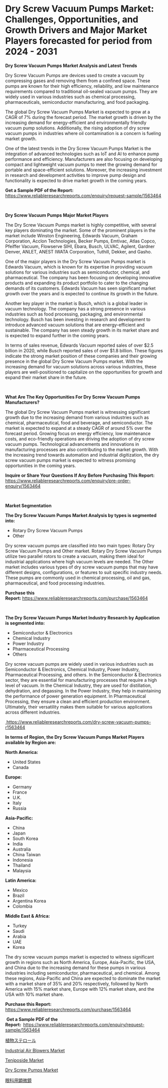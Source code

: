 <p><h1>Dry Screw Vacuum Pumps Market: Challenges, Opportunities, and Growth Drivers and Major Market Players forecasted for period from 2024 - 2031</h1></p><p><strong>Dry Screw Vacuum Pumps Market Analysis and Latest Trends</strong></p>
<p><p>Dry Screw Vacuum Pumps are devices used to create a vacuum by compressing gases and removing them from a confined space. These pumps are known for their high efficiency, reliability, and low maintenance requirements compared to traditional oil-sealed vacuum pumps. They are widely used in various industries such as chemical processing, pharmaceuticals, semiconductor manufacturing, and food packaging.</p><p>The global Dry Screw Vacuum Pumps Market is expected to grow at a CAGR of 7% during the forecast period. The market growth is driven by the increasing demand for energy-efficient and environmentally friendly vacuum pump solutions. Additionally, the rising adoption of dry screw vacuum pumps in industries where oil contamination is a concern is fueling market growth.</p><p>One of the latest trends in the Dry Screw Vacuum Pumps Market is the integration of advanced technologies such as IoT and AI to enhance pump performance and efficiency. Manufacturers are also focusing on developing compact and lightweight vacuum pumps to meet the growing demand for portable and space-efficient solutions. Moreover, the increasing investment in research and development activities to improve pump design and functionality is expected to drive market growth in the coming years.</p></p>
<p><strong>Get a Sample PDF of the Report:&nbsp;</strong> <a href="https://www.reliableresearchreports.com/enquiry/request-sample/1563464">https://www.reliableresearchreports.com/enquiry/request-sample/1563464</a></p>
<p>&nbsp;</p>
<p><strong>Dry Screw Vacuum Pumps Major Market Players</strong></p>
<p><p>The Dry Screw Vacuum Pumps market is highly competitive, with several key players dominating the market. Some of the prominent players in the market include Winston Engineering, Edwards Vacuum, Graham Corporation, Acclon Technologies, Becker Pumps, Emtivac, Atlas Copco, Pfeiffer Vacuum, Flowserve SIHI, Ebara, Busch, ULVAC, Agilent, Gardner Denver, ANLET, ANEST IWATA Corporation, Tuthill, Dekker, and Gasho.</p><p>One of the major players in the Dry Screw Vacuum Pumps market is Edwards Vacuum, which is known for its expertise in providing vacuum solutions for various industries such as semiconductor, chemical, and pharmaceutical. The company has been focusing on developing innovative products and expanding its product portfolio to cater to the changing demands of its customers. Edwards Vacuum has seen significant market growth over the years and is expected to continue its growth in the future.</p><p>Another key player in the market is Busch, which is a global leader in vacuum technology. The company has a strong presence in various industries such as food processing, packaging, and environmental technology. Busch has been investing in research and development to introduce advanced vacuum solutions that are energy-efficient and sustainable. The company has seen steady growth in its market share and is expected to expand further in the coming years.</p><p>In terms of sales revenue, Edwards Vacuum reported sales of over $2.5 billion in 2020, while Busch reported sales of over $1.8 billion. These figures indicate the strong market position of these companies and their growing presence in the global Dry Screw Vacuum Pumps market. With the increasing demand for vacuum solutions across various industries, these players are well-positioned to capitalize on the opportunities for growth and expand their market share in the future.</p></p>
<p>&nbsp;</p>
<p><strong>What Are The Key Opportunities For Dry Screw Vacuum Pumps Manufacturers?</strong></p>
<p><p>The global Dry Screw Vacuum Pumps market is witnessing significant growth due to the increasing demand from various industries such as chemical, pharmaceutical, food and beverage, and semiconductor. The market is expected to expand at a steady CAGR of around 5% over the forecast period. Growing focus on energy efficiency, low maintenance costs, and eco-friendly operations are driving the adoption of dry screw vacuum pumps. Technological advancements and innovations in manufacturing processes are also contributing to the market growth. With the increasing trend towards automation and industrial digitization, the dry screw vacuum pumps market is expected to witness promising opportunities in the coming years.</p></p>
<p><strong>Inquire or Share Your Questions If Any Before Purchasing This Report:</strong> <a href="https://www.reliableresearchreports.com/enquiry/pre-order-enquiry/1563464">https://www.reliableresearchreports.com/enquiry/pre-order-enquiry/1563464</a></p>
<p>&nbsp;</p>
<p><strong>Market Segmentation</strong></p>
<p><strong>The Dry Screw Vacuum Pumps Market Analysis by types is segmented into:</strong></p>
<p><ul><li>Rotary Dry Screw Vacuum Pumps</li><li>Other</li></ul></p>
<p><p>Dry screw vacuum pumps are classified into two main types: Rotary Dry Screw Vacuum Pumps and Other market. Rotary Dry Screw Vacuum Pumps utilize two parallel rotors to create a vacuum, making them ideal for industrial applications where high vacuum levels are needed. The Other market includes various types of dry screw vacuum pumps that may have different designs, configurations, or features to suit specific industry needs. These pumps are commonly used in chemical processing, oil and gas, pharmaceutical, and food processing industries.</p></p>
<p><strong>Purchase this Report:&nbsp;</strong><a href="https://www.reliableresearchreports.com/purchase/1563464">https://www.reliableresearchreports.com/purchase/1563464</a></p>
<p>&nbsp;</p>
<p><strong>The Dry Screw Vacuum Pumps Market Industry Research by Application is segmented into:</strong></p>
<p><ul><li>Semiconductor & Electronics</li><li>Chemical Industry</li><li>Power Industry</li><li>Pharmaceutical Processing</li><li>Others</li></ul></p>
<p><p>Dry screw vacuum pumps are widely used in various industries such as Semiconductor & Electronics, Chemical Industry, Power Industry, Pharmaceutical Processing, and others. In the Semiconductor & Electronics sector, they are essential for manufacturing processes that require a high level of vacuum. In the Chemical Industry, they are used for distillation, dehydration, and degassing. In the Power Industry, they help in maintaining the performance of power generation equipment. In Pharmaceutical Processing, they ensure a clean and efficient production environment. Ultimately, their versatility makes them suitable for various applications across different industries.</p></p>
<p><a href="https://www.reliableresearchreports.com/dry-screw-vacuum-pumps-r1563464">&nbsp;https://www.reliableresearchreports.com/dry-screw-vacuum-pumps-r1563464</a></p>
<p><strong>In terms of Region, the Dry Screw Vacuum Pumps Market Players available by Region are:</strong></p>
<p>
    <p> <strong> North America: </strong>
        <ul>
            <li>United States</li>
            <li>Canada</li>
        </ul>
        </p> 
    <p> <strong> Europe: </strong>
        <ul>
            <li>Germany</li>
            <li>France</li>
            <li>U.K.</li>
            <li>Italy</li>
            <li>Russia</li>
        </ul>
        </p> 
    <p> <strong> Asia-Pacific: </strong>
        <ul>
            <li>China</li>
            <li>Japan</li>
            <li>South Korea</li>
            <li>India</li>
            <li>Australia</li>
            <li>China Taiwan</li>
            <li>Indonesia</li>
            <li>Thailand</li>
            <li>Malaysia</li>
        </ul>
        </p> 
    <p> <strong> Latin America: </strong>
        <ul>
            <li>Mexico</li>
            <li>Brazil</li>
            <li>Argentina Korea</li>
            <li>Colombia</li>
        </ul>
        </p> 
    <p> <strong> Middle East & Africa: </strong>
        <ul>
            <li>Turkey</li>
            <li>Saudi</li>
            <li>Arabia</li>
            <li>UAE</li>
            <li>Korea</li>
        </ul>
    </p>
    </p>
<p><p>The dry screw vacuum pumps market is expected to witness significant growth in regions such as North America, Europe, Asia-Pacific, the USA, and China due to the increasing demand for these pumps in various industries including semiconductor, pharmaceutical, and chemical. Among these regions, Asia-Pacific and China are expected to dominate the market with a market share of 35% and 20% respectively, followed by North America with 15% market share, Europe with 12% market share, and the USA with 10% market share.</p></p>
<p><strong>Purchase this Report: </strong><a href="https://www.reliableresearchreports.com/purchase/1563464">https://www.reliableresearchreports.com/purchase/1563464</a></p>
<p>&nbsp;<strong>Get a Sample PDF of the Report:&nbsp;&nbsp;</strong><a href="https://www.reliableresearchreports.com/enquiry/request-sample/1563464">https://www.reliableresearchreports.com/enquiry/request-sample/1563464</a></p>
<p><strong></strong></p>
<p><p><a href="https://github.com/vlcostes/Market-Research-Report-List-1/blob/main/111401036265.md">植物ステロール</a></p><p><a href="https://github.com/Angelnienowdseej3e45z3p8c/Market-Research-Report-List-2/blob/main/industrial-air-blowers-market.md">Industrial Air Blowers Market</a></p><p><a href="https://www.linkedin.com/pulse/teniposide-market-challenges-opportunities-growth-drivers-esr3e?trackingId=NEm%2BujG3TATUc0KCss%2FlKg%3D%3D">Teniposide Market</a></p><p><a href="https://github.com/brentleyjimmiealvaradoz4l1rea/Market-Research-Report-List-2/blob/main/dry-screw-pumps-market.md">Dry Screw Pumps Market</a></p><p><a href="https://github.com/EstaSprer20231/Market-Research-Report-List-1/blob/main/557272536266.md">眼科用顕微鏡</a></p></p>